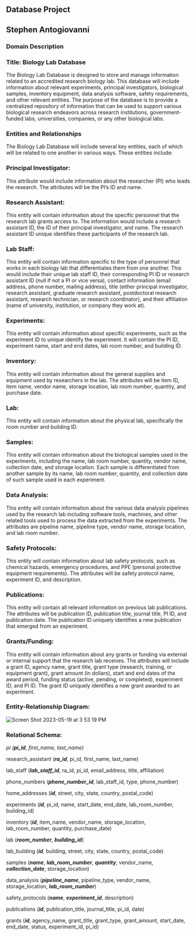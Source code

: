 ## Database Project
## Stephen Antogiovanni

### Domain Description
### Title: Biology Lab Database
The Biology Lab Database is designed to store and manage information related to an accredited research biology lab. This database will include information about relevant experiments, principal investigators, biological samples, inventory equipment, data analysis software, safety requirements, and other relevant entities. The purpose of the database is to provide a centralized repository of information that can be used to support various biological research endeavors across research institutions, government-funded labs, universities, companies, or any other biological labs.

### Entities and Relationships
The Biology Lab Database will include several key entities, each of which will be related to one another in various ways. These entities include: 

### Principal Investigator: ### 
This attribute would include information about the researcher (PI) who leads the research. The attributes will be the PI’s ID and name.

### Research Assistant: ###
This entity will contain information about the specific personnel that the research lab grants access to. The information would include a research assistant ID, the ID of their principal investigator, and name. The research assistant ID unique identifies these participants of the research lab.

### Lab Staff: ###
This entity will contain information specific to the type of personnel that works in each biology lab that differentiates them from one another. This would include their unique lab staff ID, their corresponding PI ID or research assistant ID (null if not a PI or vice versa), contact information (email address, phone number, mailing address), title (either principal investigator, research assistant, graduate research assistant, postdoctoral research assistant, research technician, or research coordinator), and their affiliation (name of university, institution, or company they work at).

### Experiments: ###
This entity will contain information about specific experiments, such as the experiment ID to unique identify the experiment. It will contain the PI ID, experiment name, start and end dates, lab room number, and building ID.

### Inventory: ###
This entity will contain information about the general supplies and equipment used by researchers in the lab. The attributes will be item ID, item name, vendor name, storage location, lab room number, quantity, and purchase date.

### Lab: ###
This entity will contain information about the physical lab, specifically the room number and building ID.

### Samples: ###
This entity will contain information about the biological samples used in the experiments, including the name, lab room number, quantity, vendor name, collection date, and storage location. Each sample is differentiated from another sample by its name, lab room number, quantity, and collection date of such sample used in each experiment.

### Data Analysis: ###
This entity will contain information about the various data analysis pipelines used by the research lab including software tools, machines, and other related tools used to process the data extracted from the experiments. The attributes are pipeline name, pipeline type, vendor name, storage location, and lab room number.

### Safety Protocols: ###
This entity will contain information about lab safety protocols, such as chemical hazards, emergency procedures, and PPE (personal protective equipment requirements). The attributes will be safety protocol name, experiment ID, and description.

### Publications: ###
This entity will contain all relevant information on previous lab publications. The attributes will be publication ID, publication title, journal title, PI ID, and publication date. The publication ID uniquely identifies a new publication that emerged from an experiment.

### Grants/Funding: ###
This entity will contain information about any grants or funding via external or internal support that the research lab receives. The attributes will include a grant ID, agency name, grant title, grant type (research, training, or equipment grant), grant amount (in dollars), start and end dates of the award period, funding status (active, pending, or completed), experiment ID, and PI ID. The grant ID uniquely identifies a new grant awarded to an experiment.

### Entity-Relationship Diagram: ###
![Screen Shot 2023-05-19 at 3 53 19 PM](https://github.com/santogiovanni/biology-lab-database/assets/106194360/dfe1418f-6f20-4953-93bb-1ac277a722ea)

### Relational Schema: ###
*pi (***pi_id***, first_name, last_name)*

research_assistant (***ra_id***, pi_id, first_name, last_name)

lab_staff (***lab_staff_id***, ra_id, pi_id, email_address, title, affiliation)

phone_numbers (***phone_number_id***, lab_staff_id, type, phone_number)

home_addresses (***id***, street, city, state, country, postal_code)

experiments (***id***, pi_id, name, start_date, end_date, lab_room_number, building_id)

inventory (***id***, item_name, vendor_name, storage_location, lab_room_number, quantity, purchase_date)

lab (***room_number***, ***building_id***)

lab_building (***id***, building, street, city, state, country, postal_code)

samples (***name***, ***lab_room_number***, ***quantity***, vendor_name, ***collection_date***, storage_location)

data_analysis (***pipeline_name***, pipeline_type, vendor_name, storage_location, ***lab_room_number***)

safety_protocols (***name***, ***experiment_id***, description)

publications (***id***, publication_title, journal_title, pi_id, date)

grants (***id***, agency_name, grant_title, grant_type, grant_amount, start_date, end_date, status, experiment_id, pi_id)


